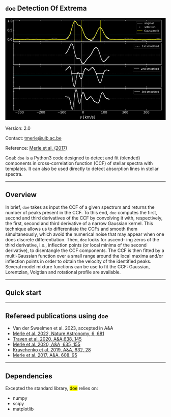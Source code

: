 ## `doe` Detection Of Extrema 

![Control plot](doe_banner.png)

Version: 2.0 

Contact: tmerle@ulb.ac.be 

Reference: [Merle et al. (2017)](https://ui.adsabs.harvard.edu/abs/2017A%26A...608A..95M/abstract)

Goal: `doe` is a Python3 code designed to detect and fit (blended) components in cross-correlation function (CCF) of stellar spectra with templates. It can also be used directly to detect absorption lines in stellar spectra. 

---

## Overview
 
 In brief, `doe` takes as input the CCF of a given spectrum and returns the number of peaks present in the CCF. To this end, `doe` computes the first, second and third derivatives of the CCF by convolving it with, respectively, the first, second
and third derivative of a narrow Gaussian kernel. This technique allows us to differentiate the CCFs and smooth them simultaneously, which avoid the numerical noise that may appear when one does discrete differentiation. Then, `doe` looks for ascend-
ing zeros of the third derivative, i.e., inflection points (or local minima of the second derivative), to disentangle the CCF components. The CCF is then fitted by a multi-Gaussian function over a small range around the local maxima and/or inflection
points in order to obtain the velocity of the identified peaks. Several model mixture functions can be use to fit the CCF: Gaussian, Lorentzian, Voigtian and rotational profile are available.

---

## Quick start


---

## Refereed publications using `doe`
- Van der Swaelmen et al. 2023, accepted in A&A
- [Merle et al. 2022, Nature Astronomy, 6, 681](https://rdcu.be/cNqC2)
- [Traven et al. 2020, A&A,638, 145](https://ui.adsabs.harvard.edu/abs/2020A%26A...638A.145T/abstract)
- [Merle et al. 2020, A&A, 635, 155](https://ui.adsabs.harvard.edu/abs/2020A%26A...635A.155M/abstract)
- [Kravchenko et al. 2019, A&A, 632, 28](https://ui.adsabs.harvard.edu/abs/2019A%26A...632A..28K/abstract) 
- [Merle et al. 2017, A&A, 608, 95](https://ui.adsabs.harvard.edu/abs/2017A%26A...608A..95M/abstract)

---

## Dependencies

Excepted the standard library, <mark>doe</mark> relies on:
- numpy
- scipy
- matplotlib

